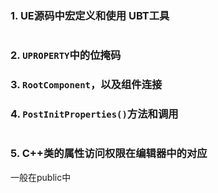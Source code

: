 ### 1. UE源码中宏定义和使用 UBT工具
#

### 2. ```UPROPERTY```中的位掩码

### 3. ```RootComponent```，以及组件连接

### 4. ```PostInitProperties()```方法和调用
#
### 5. C++类的属性访问权限在编辑器中的对应
一般在public中
#

